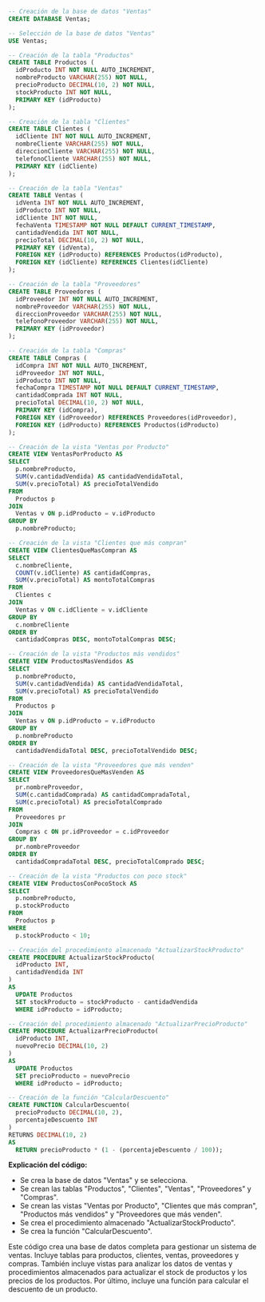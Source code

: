 ```sql
-- Creación de la base de datos "Ventas"
CREATE DATABASE Ventas;

-- Selección de la base de datos "Ventas"
USE Ventas;

-- Creación de la tabla "Productos"
CREATE TABLE Productos (
  idProducto INT NOT NULL AUTO_INCREMENT,
  nombreProducto VARCHAR(255) NOT NULL,
  precioProducto DECIMAL(10, 2) NOT NULL,
  stockProducto INT NOT NULL,
  PRIMARY KEY (idProducto)
);

-- Creación de la tabla "Clientes"
CREATE TABLE Clientes (
  idCliente INT NOT NULL AUTO_INCREMENT,
  nombreCliente VARCHAR(255) NOT NULL,
  direccionCliente VARCHAR(255) NOT NULL,
  telefonoCliente VARCHAR(255) NOT NULL,
  PRIMARY KEY (idCliente)
);

-- Creación de la tabla "Ventas"
CREATE TABLE Ventas (
  idVenta INT NOT NULL AUTO_INCREMENT,
  idProducto INT NOT NULL,
  idCliente INT NOT NULL,
  fechaVenta TIMESTAMP NOT NULL DEFAULT CURRENT_TIMESTAMP,
  cantidadVendida INT NOT NULL,
  precioTotal DECIMAL(10, 2) NOT NULL,
  PRIMARY KEY (idVenta),
  FOREIGN KEY (idProducto) REFERENCES Productos(idProducto),
  FOREIGN KEY (idCliente) REFERENCES Clientes(idCliente)
);

-- Creación de la tabla "Proveedores"
CREATE TABLE Proveedores (
  idProveedor INT NOT NULL AUTO_INCREMENT,
  nombreProveedor VARCHAR(255) NOT NULL,
  direccionProveedor VARCHAR(255) NOT NULL,
  telefonoProveedor VARCHAR(255) NOT NULL,
  PRIMARY KEY (idProveedor)
);

-- Creación de la tabla "Compras"
CREATE TABLE Compras (
  idCompra INT NOT NULL AUTO_INCREMENT,
  idProveedor INT NOT NULL,
  idProducto INT NOT NULL,
  fechaCompra TIMESTAMP NOT NULL DEFAULT CURRENT_TIMESTAMP,
  cantidadComprada INT NOT NULL,
  precioTotal DECIMAL(10, 2) NOT NULL,
  PRIMARY KEY (idCompra),
  FOREIGN KEY (idProveedor) REFERENCES Proveedores(idProveedor),
  FOREIGN KEY (idProducto) REFERENCES Productos(idProducto)
);

-- Creación de la vista "Ventas por Producto"
CREATE VIEW VentasPorProducto AS
SELECT
  p.nombreProducto,
  SUM(v.cantidadVendida) AS cantidadVendidaTotal,
  SUM(v.precioTotal) AS precioTotalVendido
FROM
  Productos p
JOIN
  Ventas v ON p.idProducto = v.idProducto
GROUP BY
  p.nombreProducto;

-- Creación de la vista "Clientes que más compran"
CREATE VIEW ClientesQueMasCompran AS
SELECT
  c.nombreCliente,
  COUNT(v.idCliente) AS cantidadCompras,
  SUM(v.precioTotal) AS montoTotalCompras
FROM
  Clientes c
JOIN
  Ventas v ON c.idCliente = v.idCliente
GROUP BY
  c.nombreCliente
ORDER BY
  cantidadCompras DESC, montoTotalCompras DESC;

-- Creación de la vista "Productos más vendidos"
CREATE VIEW ProductosMasVendidos AS
SELECT
  p.nombreProducto,
  SUM(v.cantidadVendida) AS cantidadVendidaTotal,
  SUM(v.precioTotal) AS precioTotalVendido
FROM
  Productos p
JOIN
  Ventas v ON p.idProducto = v.idProducto
GROUP BY
  p.nombreProducto
ORDER BY
  cantidadVendidaTotal DESC, precioTotalVendido DESC;

-- Creación de la vista "Proveedores que más venden"
CREATE VIEW ProveedoresQueMasVenden AS
SELECT
  pr.nombreProveedor,
  SUM(c.cantidadComprada) AS cantidadCompradaTotal,
  SUM(c.precioTotal) AS precioTotalComprado
FROM
  Proveedores pr
JOIN
  Compras c ON pr.idProveedor = c.idProveedor
GROUP BY
  pr.nombreProveedor
ORDER BY
  cantidadCompradaTotal DESC, precioTotalComprado DESC;

-- Creación de la vista "Productos con poco stock"
CREATE VIEW ProductosConPocoStock AS
SELECT
  p.nombreProducto,
  p.stockProducto
FROM
  Productos p
WHERE
  p.stockProducto < 10;

-- Creación del procedimiento almacenado "ActualizarStockProducto"
CREATE PROCEDURE ActualizarStockProducto(
  idProducto INT,
  cantidadVendida INT
)
AS
  UPDATE Productos
  SET stockProducto = stockProducto - cantidadVendida
  WHERE idProducto = idProducto;

-- Creación del procedimiento almacenado "ActualizarPrecioProducto"
CREATE PROCEDURE ActualizarPrecioProducto(
  idProducto INT,
  nuevoPrecio DECIMAL(10, 2)
)
AS
  UPDATE Productos
  SET precioProducto = nuevoPrecio
  WHERE idProducto = idProducto;

-- Creación de la función "CalcularDescuento"
CREATE FUNCTION CalcularDescuento(
  precioProducto DECIMAL(10, 2),
  porcentajeDescuento INT
)
RETURNS DECIMAL(10, 2)
AS
  RETURN precioProducto * (1 - (porcentajeDescuento / 100));
```

**Explicación del código:**

* Se crea la base de datos "Ventas" y se selecciona.
* Se crean las tablas "Productos", "Clientes", "Ventas", "Proveedores" y "Compras".
* Se crean las vistas "Ventas por Producto", "Clientes que más compran", "Productos más vendidos" y "Proveedores que más venden".
* Se crea el procedimiento almacenado "ActualizarStockProducto".
* Se crea la función "CalcularDescuento".

Este código crea una base de datos completa para gestionar un sistema de ventas. Incluye tablas para productos, clientes, ventas, proveedores y compras. También incluye vistas para analizar los datos de ventas y procedimientos almacenados para actualizar el stock de productos y los precios de los productos. Por último, incluye una función para calcular el descuento de un producto.
